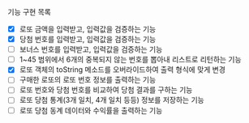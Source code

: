 기능 구현 목록
- [x] 로또 금액을 입력받고, 입력값을 검증하는 기능
- [x] 당첨 번호를 입력받고, 입력값을 검증하는 기능
- [ ] 보너스 번호를 입력받고, 입력값을 검증하는 기능
- [ ] 1~45 범위에서 6개의 중복되지 않는 번호를 뽑아내 리스트로 리턴하는 기능
- [x] 로또 객체의 toString 메소드를 오버라이드하여 출력 형식에 맞게 변경
- [ ] 구매한 로또의 로또 번호 정보를 출력하는 기능
- [ ] 로또 번호와 당첨 번호를 비교하여 당첨 결과를 구하는 기능
- [ ] 로또 당첨 통계(3개 일치, 4개 일치 등등) 정보를 저장하는 기능
- [ ] 로또 당첨 동계 데이터와 수익률을 출력하는 기능
